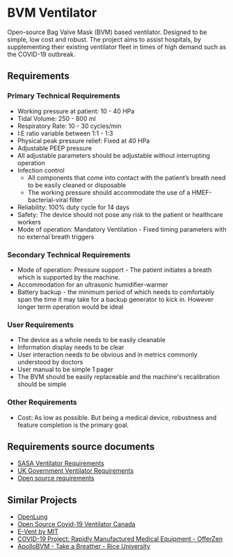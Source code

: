 # BVM Ventilator
Open-source Bag Valve Mask (BVM) based ventilator. Designed to be simple, low cost and robust. The project aims to assist hospitals, by supplementing their existing ventilator fleet in times of high demand such as the COVID-19 outbreak.

## Requirements
### Primary Technical Requirements
* Working pressure at patient: 10 - 40 HPa
* Tidal Volume: 250 - 800 ml
* Respiratory Rate: 10 - 30 cycles/min
* I:E ratio variable between 1:1 - 1:3
* Physical peak pressure relief: Fixed at 40 HPa
* Adjustable PEEP pressure
* All adjustable parameters should be adjustable without interrupting operation
* Infection control
  * All components that come into contact with the patient’s breath need to be easily cleaned or disposable
  * The working pressure should accommodate the use of a HMEF-bacterial-viral filter
* Reliability: 100% duty cycle for 14 days
* Safety: The device should not pose any risk to the patient or healthcare workers
* Mode of operation: Mandatory Ventilation - Fixed timing parameters with no external breath triggers

### Secondary Technical Requirements
* Mode of operation: Pressure support - The patient initiates a breath which is supported by the machine.
* Accommodation for an ultrasonic humidifier-warmer
* Battery backup - the minimum period of which needs to comfortably span the time it may take for a backup generator to kick in. However longer term operation would be ideal

### User Requirements
* The device as a whole needs to be easily cleanable
* Information display needs to be clear
* User interaction needs to be obvious and in metrics commonly understood by doctors
* User manual to be simple 1 pager
* The BVM should be easily replaceable and the machine's recalibration should be simple

### Other Requirements
* Cost: As low as possible. But being a medical device, robustness and feature completion is the primary goal.

## Requirements source documents
* [SASA Ventilator Requirements](https://drive.google.com/file/d/1E5HM6Y5oINCTi7c1G11EO2v6UM-miFut/view?usp=sharing)
* [UK Government Ventilator Requirements ](https://www.gov.uk/government/publications/coronavirus-covid-19-ventilator-supply-specification/rapidly-manufactured-ventilator-system-specification)
* [Open source requirements](https://docs.google.com/document/d/1FNPwrQjB1qW1330s5-S_-VB0vDHajMWKieJRjINCNeE/edit?fbclid=IwAR3ugu1SGMsacwKi6ycAKJFOMduInSO4WVM8rgmC4CgMJY6cKaGBNR14mpM)

## Similar Projects
* [OpenLung](https://gitlab.com/TrevorSmale/OSV-OpenLung/-/tree/master)
* [Open Source Covid-19 Ventilator Canada](https://open-source-covid-19-ventilator-canada.mn.co/)
* [E-Vent by MIT](https://e-vent.mit.edu/mechanical/)
* [COVID-19 Project: Rapidly Manufactured Medical Equipment - OfferZen](https://www.offerzen.com/blog/covid-19-project-rapidly-manufactured-medical-equipment)
* [ApolloBVM - Take a Breather - Rice University](https://news.rice.edu/2020/03/27/ventilator-costing-less-than-300-developed-by-rice-university-and-metric-technologies/)
